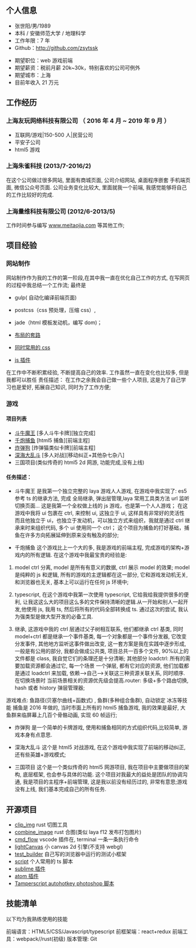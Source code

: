 ## 个人信息

- 张世阳/男/1989
- 本科 / 安徽师范大学 / 地理科学
- 工作年限：7 年
- Github：http://github.com/zsytssk

* 期望职位：web 游戏前端
* 期望薪资：税前月薪 20k~30k，特别喜欢的公司可例外
* 期望城市：上海
* 目前年收入 21 万元

## 工作经历

### 上海友玩网络科技有限公司 （ 2016 年 4 月 ~ 2019 年 9 月 ）

- 互联网/游戏|150-500 人|民营公司
- 平安子公司
- html5 游戏

### 上海朱雀科技 (2013/7-2016/2)

在这个公司做过很多网站, 里面有商城页面, 公司介绍网站, 桌面程序嵌套
手机端页面, 微信公众号页面. 公司业务变化比较大, 里面就我一个前端, 我感觉能够将自己的工作比较好的完成.

### 上海量维科技有限公司 (2012/6-2013/5)

工作时间参与编写 www.meitaojia.com 等其他工作;

## 项目经验

### 网站制作

网站制作作为我的工作的第一阶段,在其中我一直在优化自己工作的方式, 在写网页的过程中我总结一个工作流;
最终是

- gulp( 自动化编译前端页面)
- postcss（css 预处理，压缩 css）,
- jade（html 模板发动机，编写 dom)；

- [布局的套路](https://github.com/zsytssk/common/blob/master/www/dom.md)
- [同时常用的 css](https://github.com/zsytssk/common/blob/master/www/css.md)
- [js 插件](https://github.com/zsytssk/common/tree/master/www/js)

在工作中不断积累经验, 不断提高自己的效率. 工作虽然一直在变化也比较多, 但是我都可以胜任
责任描述： 在工作之余我会自己做一些个人项目, 这是为了自己学习也是爱好, 拓展自己知识, 同时为了工作方便;

### 游戏

#### 项目列表

- [斗牛魔王](http://m.1768.com/?act=game_niuking#/home) [多人斗牛卡牌][独立完成]
- [千炮捕鱼](http://m.1768.com/?act=game_qpby#/hall) [html5 捕鱼][前端主程]
- [炸弹狗](http://m.1768.com/?act=game_explodingdog) [炸弹猫类似卡牌][前端主程]
- [深海大乱斗](http://m.1768.com/?act=game_deepseaglory) [多人对战][移动纠正+其他杂七杂八]
- 三国项目(类似传奇的 html5 2d 网游, 功能完成,没有上线)

#### 任务描述：

- 斗牛魔王 是我第一个独立完整的 laya 游戏人人游戏, 在游戏中我实现了:
  es5 参考 ts 的继承方法, 完成 全局继承, 弹出层管理,laya 常用工具类方法 url 监听切换页面...
  这是我第一个全权做上线的 js 游戏，也是第一个人人游戏；
  在这游戏中我将 ui 包裹在 ctrl, 来控制 ui, 这独立于 ui,
  这样具有非常好的灵活性 而且他独立于 ui，也独立于发动机，可以独立方式来组织，我就是通过 ctrl 继承来时来组织代码, 多个 ui 使用同一个 ctrl；
  这个项目为捕鱼的打好基础，捕鱼在许多方向拓展延伸到原来没有触及的部分;

- 千炮捕鱼 这个游戏比上一个大的多, 我是游戏的前端主程, 完成游戏的架构+游戏内的所有逻辑.
  在这个游戏中我最宝贵的经验是:

1. model ctrl 分离, model 是所有有意义的数据, ctrl 展示 model 的效果;
   model 是纯粹的 js 和逻辑, 所有的游戏的主逻辑都在这一部分, 它和游戏发动机无关, 和浏览器也无关, 基本上可以运行在任何 js 环境中;

2. typescript, 在这个游戏中我第一次使用 typescript, 它给我给我提供很多的便利, 让我这这么大的项目这么多的文件保持清晰的逻辑.从一开始和别人一起开发,他使用 js, 我用 ts, 然后将所有的代码全部转换成 ts. 通过这次的尝试, 我认为强类型是做大型开发的必备工具.

3. 继承, 这游戏中我的 ctrl 层通过父子树相互联系, 他们都继承 ctrl 基类, 同时 model+ctrl 都是继承一个事件基类, 每一个对象都是一个事件分发器, 它改变分发事件, 其他地方监听这事件做出改变, 这一套方案是我在实践中逐步形成, 一般是有公用的部分, 我都会做成公共类, 项目总共一百多个文件, 90%以上的文件都是 class, 我自觉它们的条理还是十分清晰;
   其他部分 loadctrl: 所有的需要加载资源都会通过它, 每一个场景 一个弹层, 都有它对应的资源, 他们加载都是通过 loadctrl 来加载, 依赖-->自己-->关联这三种资源关联关系, 同时顺序. 在切换场景时 当前场景相关的资源优先级会提高.router: 多级+多个路由切换, hash 或者 history 弹层管理器;

游戏难点: 鱼路径(贝塞尔曲线+函数式) , 鱼群(多种组合鱼群), 自动锁定 冰冻等技能
捕鱼是 2016 年做的, 当时市面上所有的 html5 捕鱼游戏, 我的效果是最好, 大鱼群来临屏幕上几百个骨骼动画, 实现 60 帧运行;

- 炸弹狗 是一个简单的卡牌游戏, 使用和捕鱼相同的方式组织代码,比较简单, 游戏本身有点意思.

- 深海大乱斗 这个是 html5 对战游戏, 在这个游戏中我实现了前端的移动纠正, 还有些英雄+游戏模式;

- 三国项目
  这个是一个类似传奇的 html5 网游项目, 我在项目中主要做项目的架构, 底层框架, 也会参与具体的功能. 这个项目对我最大的益处是团队的协调沟通, 我是项目的主程序+前端管理, 这是我以前没有经历过的, 非常有意思;游戏没有上线, 我们基本完成自己的所有任务.

## 开源项目

- [clip_img](https://github.com/zsytssk/clip_img) rust 切图工具
- [combine_image](https://github.com/zsytssk/combine_image) rust 合图(类似 laya f12 发布打包图片)
- [cmd_flow](https://github.com/zsytssk/cmd_flow) vscode 插件在, terminal 一条一条执行命令
- [lightCanvas](https://github.com/zsytssk/test/tree/master/canvasTest/lightCanvas) 小 canvas 2d 引擎(不支持 webgl)
- [test_builder](https://github.com/zsytssk/test_builder) 自己写的浏览器中运行的测试小框架
- [script](https://github.com/zsytssk/script) 个人常用的 ts 脚本
- [sublime 插件](https://packagecontrol.io/packages/QuickOpen;)
- [atom 插件](https://atom.io/users/zsytssk)
- [Tamperscript autohotkey photoshop 脚本](https://github.com/zsytssk/common)

## 技能清单

以下均为我熟练使用的技能

前端语言：HTML5/CSS/Javascript/typescript
前框架端：react+redux
前端工具：webpack//rust(初级)
版本管理: Git

